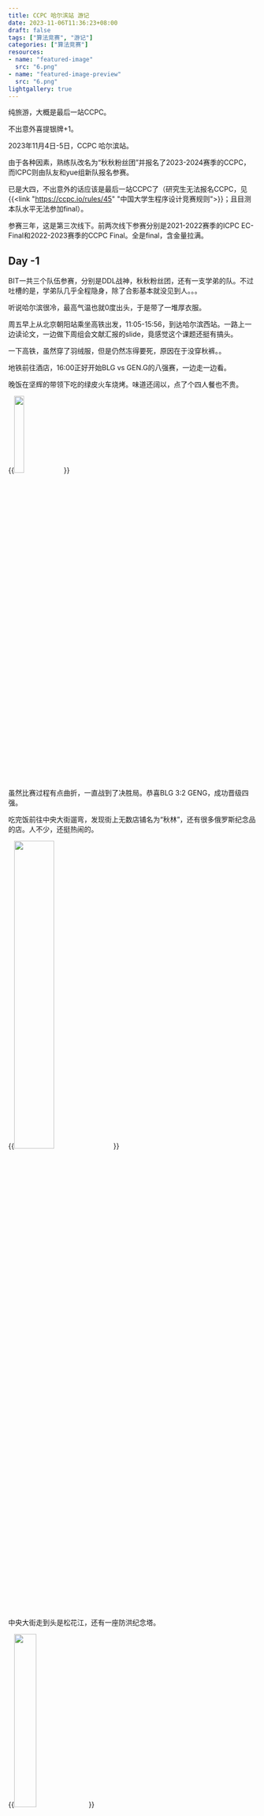 ```yaml
---
title: CCPC 哈尔滨站 游记
date: 2023-11-06T11:36:23+08:00
draft: false
tags: ["算法竞赛", "游记"]
categories: ["算法竞赛"]
resources:
- name: "featured-image"
  src: "6.png"
- name: "featured-image-preview"
  src: "6.png"
lightgallery: true
---
```


纯旅游，大概是最后一站CCPC。

不出意外喜提银牌+1。

<!--more-->

2023年11月4日-5日，CCPC 哈尔滨站。

由于各种因素，熟练队改名为“秋秋粉丝团”并报名了2023-2024赛季的CCPC，而ICPC则由队友和yue组新队报名参赛。

已是大四，不出意外的话应该是最后一站CCPC了（研究生无法报名CCPC，见{{<link "https://ccpc.io/rules/45" "中国大学生程序设计竞赛规则">}}；且目测本队水平无法参加final）。

参赛三年，这是第三次线下。前两次线下参赛分别是2021-2022赛季的ICPC EC-Final和2022-2023赛季的CCPC Final。全是final，含金量拉满。

## Day -1

BIT一共三个队伍参赛，分别是DDL战神，秋秋粉丝团，还有一支学弟的队。不过吐槽的是，学弟队几乎全程隐身，除了合影基本就没见到人。。。

听说哈尔滨很冷，最高气温也就0度出头，于是带了一堆厚衣服。

周五早上从北京朝阳站乘坐高铁出发，11:05-15:56，到达哈尔滨西站。一路上一边读论文，一边做下周组会文献汇报的slide，竟感觉这个课题还挺有搞头。

一下高铁，虽然穿了羽绒服，但是仍然冻得要死，原因在于没穿秋裤。。

地铁前往酒店，16:00正好开始BLG vs GEN.G的八强赛，一边走一边看。

晚饭在坚辉的带领下吃的绿皮火车烧烤。味道还阔以，点了个四人餐也不贵。

{{<image src="1.png" width="20%" caption="烧烤" >}}

虽然比赛过程有点曲折，一直战到了决胜局。恭喜BLG 3:2 GENG，成功晋级四强。

吃完饭前往中央大街遛弯，发现街上无数店铺名为“秋林”，还有很多俄罗斯纪念品的店。人不少，还挺热闹的。

{{<image src="2.jpg" width="40%" caption="中央大街" >}}

中央大街走到头是松花江，还有一座防洪纪念塔。

{{<image src="3.png" width="30%" caption="防洪纪念塔" >}}

{{<image src="4.png" width="40%" caption="松花江" >}}

打车回到酒店，继续研究反卷积。。。

## Day 0

酒店太热了，而且巨干（有加湿器但是没注意到，就没开。。），因此睡的巨晚，起床后还流鼻血了。。

中午去干饭，找了家东北菜，味道一般般。

下午前往哈尔滨工程大学去报道&热身赛，学校建的还挺好看的。

{{<image src="5.png" width="40%" caption="哈工程图书馆" >}}

{{<image src="6.png" width="40%" caption="报到处" >}}

伴手礼是每人一件外套（感觉是春、秋天穿的），两份餐券；每个队伍一盒明细片和一袋哈尔滨红肠。

比赛场地挺小的，三个人的椅子勉强排列在桌子前。我们的正对面就是北大的摆烂人队，右前方是浙大的nameless story。

{{<image src="7.png" width="15%" caption="参赛牌" >}}

搞完热身赛继续看比赛，这次是JDG vs KT。

晚饭在哈工程的学校食堂吃的，感觉建设的不错，环境挺好。

第四把JDG在大劣势的情况下，居然靠两拨团翻盘了，最后一波，团战打输了，但是炮车一炮A爆了水晶，直接看乐了。恭喜JDG 3:1 T1，成功晋级四强。

七点多回酒店直接呼呼大睡，睡到了第二天早上。

## Day 1

整个比赛基本处于半隐身状态，一直在看D，但最后也没搞出来。应该说距离正解很近了，重要性质也看到了，但是之前的思路把自己绕进去了。。

正对面和右对面的两个队嗷嗷拿一血（最后rank 1、2），只能说我们这个位置真不错。。

G题一直漏判`n=1`的特殊情况，搞了一个多小时，最后半小时才看出来。。

最后5题，rank 59，喜提银牌。我们队小一年没训练了，也没啥遗憾的。。

{{<link "https://board.xcpcio.com/ccpc/9th/harbin" "XCPC board">}}

CCPC三年三场都是银牌，最接近的一场也是差几名（rank 31 / 24）。应该说硬实力还是有差距。毕竟CCPC总队伍数量少，因此金牌队伍数量的绝对值小。

恭喜DDL rank3获得季军，学弟队也获得银牌，BIT最终成绩为1杯2银。

主持小姐姐挺好看的，就是有点l,n不分。。

晚上去吃的俄餐，各种大串火腿啥的，感觉味道也就那样。。

{{<image src="8.png" width="40%" caption="俄餐" >}}

LNG被T1暴揍，直接0:3结束，第三局都懒得看了。

晚上暴雪预警，飞机全部取消，好在我们是火车。。

火车是21:29-07:50，软卧有点爽。

打了会儿斗地主，结果好不容易赚的豆两把赔光了。。

正好CFS APAC总决赛，又是AG打BS，最后3:1拿下。

## Day 2

估计是天气的原因，最后晚点了半个多小时。

火车上燥热的我早就脱掉了秋裤，换上了短袖，并将羽绒服放到了箱子里。结果一下火车才发现，好家伙，北京比哈尔滨还冷，这风刮的，人都没了。。。

坐地铁回到学校，从魏公村走回宿舍的路途无比漫长，冻得我直哆嗦。。真该换乘到苏州桥下车的，真的更近。。